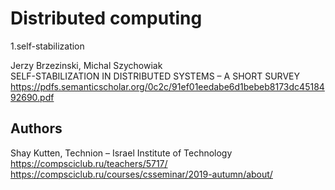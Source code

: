 Distributed computing
=====================

1.self-stabilization

Jerzy Brzezinski, Michal Szychowiak  
SELF-STABILIZATION IN DISTRIBUTED SYSTEMS – A SHORT SURVEY
https://pdfs.semanticscholar.org/0c2c/91ef01eedabe6d1bebeb8173dc4518492690.pdf

Authors
-------

Shay Kutten, Technion – Israel Institute of Technology
https://compsciclub.ru/teachers/5717/
https://compsciclub.ru/courses/csseminar/2019-autumn/about/
